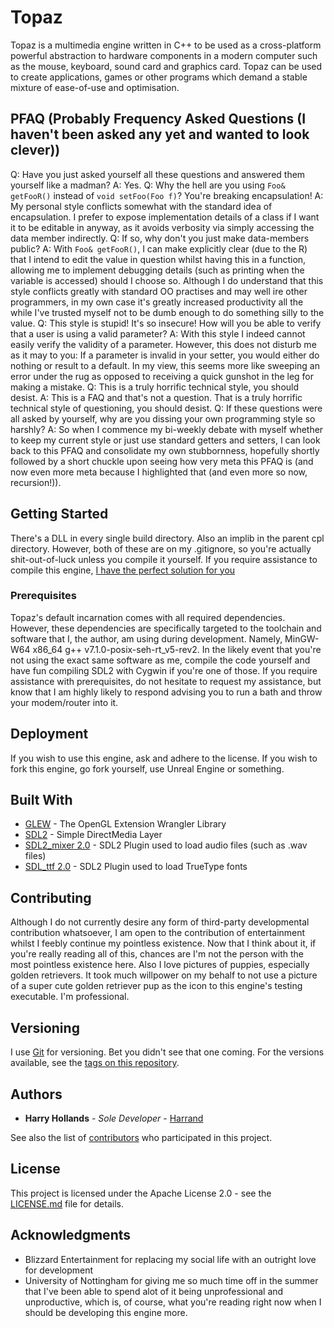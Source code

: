 # Topaz

Topaz is a multimedia engine written in C++ to be used as a cross-platform powerful abstraction to hardware components in a modern computer such as the mouse, keyboard, sound card and graphics card. Topaz can be used to create applications, games or other programs which demand a stable mixture of ease-of-use and optimisation.

## PFAQ (Probably Frequency Asked Questions (I haven't been asked any yet and wanted to look clever))
Q: Have you just asked yourself all these questions and answered them yourself like a madman?
A: Yes.
Q: Why the hell are you using `Foo& getFooR()` instead of `void setFoo(Foo f)`? You're breaking encapsulation!
A: My personal style conflicts somewhat with the standard idea of encapsulation. I prefer to expose implementation details of a class if I want it to be editable in anyway, as it avoids verbosity via simply accessing the data member indirectly.
Q: If so, why don't you just make data-members public?
A: With `Foo& getFooR()`, I can make explicitly clear (due to the R) that I intend to edit the value in question whilst having this in a function, allowing me to implement debugging details (such as printing when the variable is accessed) should I choose so. Although I do understand that this style conflicts greatly with standard OO practises and may well ire other programmers, in my own case it's greatly increased productivity all the while I've trusted myself not to be dumb enough to do something silly to the value.
Q: This style is stupid! It's so insecure! How will you be able to verify that a user is using a valid parameter?
A: With this style I indeed cannot easily verify the validity of a parameter. However, this does not disturb me as it may to you: If a parameter is invalid in your setter, you would either do nothing or result to a default. In my view, this seems more like sweeping an error under the rug as opposed to receiving a quick gunshot in the leg for making a mistake.
Q: This is a truly horrific technical style, you should desist.
A: This is a FAQ and that's not a question. That is a truly horrific technical style of questioning, you should desist.
Q: If these questions were all asked by yourself, why are you dissing your own programming style so harshly?
A: So when I commence my bi-weekly debate with myself whether to keep my current style or just use standard getters and setters, I can look back to this PFAQ and consolidate my own stubbornness, hopefully shortly followed by a short chuckle upon seeing how very meta this PFAQ is (and now even more meta because I highlighted that (and even more so now, recursion!)).

## Getting Started

There's a DLL in every single build directory. Also an implib in the parent cpl directory. However, both of these are on my .gitignore, so you're actually shit-out-of-luck unless you compile it yourself. If you require assistance to compile this engine, [I have the perfect solution for you](http://lmgtfy.com/?q=learn+c%2B%2B)

### Prerequisites

Topaz's default incarnation comes with all required dependencies. However, these dependencies are specifically targeted to the toolchain and software that I, the author, am using during development. Namely, MinGW-W64 x86_64 g++ v7.1.0-posix-seh-rt_v5-rev2. In the likely event that you're not using the exact same software as me, compile the code yourself and have fun compiling SDL2 with Cygwin if you're one of those. If you require assistance with prerequisites, do not hesitate to request my assistance, but know that I am highly likely to respond advising you to run a bath and throw your modem/router into it.

## Deployment

If you wish to use this engine, ask and adhere to the license. If you wish to fork this engine, go fork yourself, use Unreal Engine or something.

## Built With

* [GLEW](http://glew.sourceforge.net/) - The OpenGL Extension Wrangler Library
* [SDL2](https://www.libsdl.org/) - Simple DirectMedia Layer
* [SDL2_mixer 2.0](https://www.libsdl.org/projects/SDL_mixer/) - SDL2 Plugin used to load audio files (such as .wav files)
* [SDL_ttf 2.0](https://www.libsdl.org/projects/SDL_ttf/) - SDL2 Plugin used to load TrueType fonts

## Contributing

Although I do not currently desire any form of third-party developmental contribution whatsoever, I am open to the contribution of entertainment whilst I feebly continue my pointless existence. Now that I think about it, if you're really reading all of this, chances are I'm not the person with the most pointless existence here. Also I love pictures of puppies, especially golden retrievers. It took much willpower on my behalf to not use a picture of a super cute golden retriever pup as the icon to this engine's testing executable. I'm professional.

## Versioning

I use [Git](http://github.com/) for versioning. Bet you didn't see that one coming. For the versions available, see the [tags on this repository](https://github.com/Harrand/Topaz/tags). 

## Authors

* **Harry Hollands** - *Sole Developer* - [Harrand](https://github.com/Harrand)

See also the list of [contributors](https://github.com/Harrand/Topaz/contributors) who participated in this project.

## License

This project is licensed under the Apache License 2.0 - see the [LICENSE.md](LICENSE.md) file for details.

## Acknowledgments

* Blizzard Entertainment for replacing my social life with an outright love for development
* University of Nottingham for giving me so much time off in the summer that I've been able to spend alot of it being unprofessional and unproductive, which is, of course, what you're reading right now when I should be developing this engine more.
